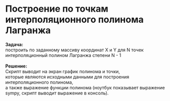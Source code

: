 # Построение по точкам интерполяционного полинома Лагранжа<br>
**Задача:** <br>
построить по заданному массиву координат Х и Y для N точек<br>
интерполяционный полином Лагранжа степени N - 1<br>
<br>
**Решение:** <br>
Скрипт выводит на экран график полинома и точки, <br>
которые являются исходными данными для построения интерполяционного полинома, <br>
а также выражение функции полинома (ноутбук показывает выражение sympy, скрипт выводит выражение в консоль).
